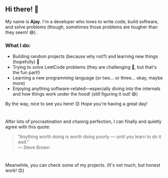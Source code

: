 ## Hi there! 👋

My name is **Ajay**. I'm a developer who loves to write code, build software, and solve problems (though, sometimes those problems are tougher than they seem! 😅).

### What I do:
- Building random projects (because why not?) and learning new things (hopefully) 🌱
- Trying to solve LeetCode problems (they are challenging 🤯, but that's the fun part!)
- Learning a new programming language (or two… or three... okay, maybe more)
- Enjoying anything software-related—especially diving into the internals and how things work under the hood! (still figuring it out! 😅)

By the way, nice to see you here! 😊 Hope you're having a great day!

<h1></h1>

After lots of procrastination and chasing perfection, I can finally and quietly agree with this quote:
> "Anything worth doing is worth doing poorly ― until you learn to do it well."  
> ― Steve Brown 

<h1></h1>

Meanwhile, you can check some of my projects. (It's not much, but honest work! 😊)

<!--

Below are some more info about me if you want.

#### :wave: Hi, my name is Ajay. 
I am developer (pragmatic pessimist maybe?), trying to craft softwares (not succeeded in that so far :stuck_out_tongue:).  
So far, I have used, Python, FastAPI, JavaScript, React, TailwindCSS and Selenium.

I love learning anything (even remotely) related to software development - mostly the internals of any software.

Currently, I am learning,
- Golang
- AWS

Some of my favourite things are,
- List comprehension in Python (loves to one-liners whenever possible)
- React + TailwindCSS + Vite (best for my not-so-good projects)
- Github Actions (Give it a try)

I am interested in Compiler Design, Cryptography, Machine Learning, 

Also, I like to read technical blogs. I have listed them [here](https://er-knight.github.io/blogs/).  
Do you participate in Programming Contests? [This](https://er-knight.github.io/contests/) might come handy.  
Do you like anime? [This](http://animeshare.onrender.com/) might be of your interest.

-->
